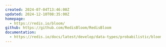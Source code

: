 ```yaml
---
created: 2024-07-04T13:46:00Z
updated: 2024-12-10T08:35:00Z
homepage:
  - https://redis.io/bloom/
github: https://github.com/RedisBloom/RedisBloom
documentation:
  - https://redis.io/docs/latest/develop/data-types/probabilistic/bloom-filter/
---
```

